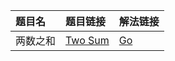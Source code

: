 |题目名|题目链接|解法链接|
|:------|:--------|:--------|
|两数之和|[Two Sum](https://leetcode-cn.com/problems/two-sum/)|[Go](Go/two-sum.go)|
